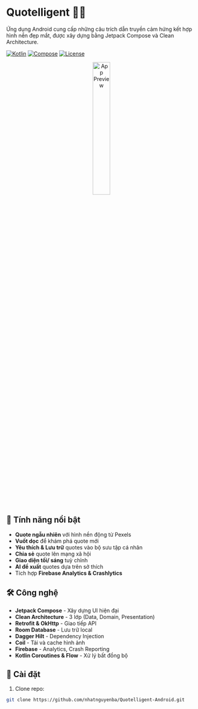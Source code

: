 # Quotelligent 📖✨

Ứng dụng Android cung cấp những câu trích dẫn truyền cảm hứng kết hợp hình nền đẹp mắt, được xây dựng bằng Jetpack Compose và Clean Architecture.

[![Kotlin](https://img.shields.io/badge/Kotlin-1.9.0-blue.svg)](https://kotlinlang.org/)
[![Compose](https://img.shields.io/badge/Jetpack%20Compose-1.6.0-brightgreen)](https://developer.android.com/jetpack/compose)
[![License](https://img.shields.io/badge/License-MIT-green.svg)](LICENSE)

<div align="center">
  <img src="screenshots/quotelligent_home_screen.gif" width="30%" alt="App Preview">
</div>

## 🌟 Tính năng nổi bật
- **Quote ngẫu nhiên** với hình nền động từ Pexels
- **Vuốt dọc** để khám phá quote mới
- **Yêu thích & Lưu trữ** quotes vào bộ sưu tập cá nhân
- **Chia sẻ** quote lên mạng xã hội
- **Giao diện tối/ sáng** tuỳ chỉnh
- **AI đề xuất** quotes dựa trên sở thích
- Tích hợp **Firebase Analytics & Crashlytics**

## 🛠 Công nghệ
- **Jetpack Compose** - Xây dựng UI hiện đại
- **Clean Architecture** - 3 lớp (Data, Domain, Presentation)
- **Retrofit & OkHttp** - Giao tiếp API
- **Room Database** - Lưu trữ local
- **Dagger Hilt** - Dependency Injection
- **Coil** - Tải và cache hình ảnh
- **Firebase** - Analytics, Crash Reporting
- **Kotlin Coroutines & Flow** - Xử lý bất đồng bộ

## 🚀 Cài đặt
1. Clone repo:
```bash
git clone https://github.com/nhatnguyenba/Quotelligent-Android.git